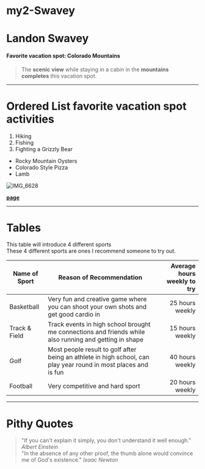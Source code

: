 # my2-Swavey

# Landon Swavey<br>
#### Favorite vacation spot: Colorado Mountains
>The **scenic** **view** while staying in a cabin in the **mountains**<br>
>**completes** this vacation spot. 

---

# Ordered List favorite vacation spot activities
1. Hiking
2. Fishing
3. Fighting a Grizzly Bear
- Rocky Mountain Oysters
- Colorado Style Pizza
- Lamb

![IMG_6628](https://github.com/LSwavey/my2-Swavey/assets/99366342/72f89dc3-2b41-4b7e-9029-7f8c6d9d6c6f)

**[page](MyStats.md)**

---

# Tables

This table will introduce 4 different sports <br>
These 4 different sports are ones I recommend someone to try out.

| Name of Sport | Reason of Recommendation | Average hours weekly to try |
| --- | --- | ---: |
| Basketball | Very fun and creative game where you can shoot your own shots and get good cardio in | 25 hours weekly |
| Track & Field | Track events in high school brought me connections and friends while also running and getting in shape | 15 hours weekly |
| Golf | Most people result to golf after being an athlete in high school, can play year round in most places and is fun | 40 hours weekly |
| Football | Very competitive and hard sport | 20 hours weekly |

---

# Pithy Quotes

> "If you can't explain it simply, you don't understand it well enough."
*Albert Einstein* <br>
 "In the absence of any other proof, the thumb alone would convince me of God's existence."
>*Isaac Newton*


